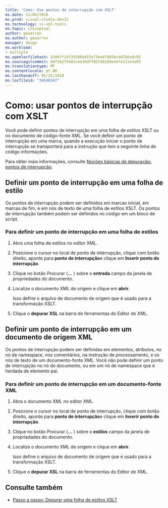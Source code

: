 ```yaml
---
title: 'Como: Use pontos de interrupção com XSLT'
ms.date: 11/04/2016
ms.prod: visual-studio-dev15
ms.technology: vs-xml-tools
ms.topic: conceptual
author: gewarren
ms.author: gewarren
manager: douge
ms.workload:
- multiple
ms.openlocfilehash: 430b7f14f35506b45fe73be47d056cdd7b6a9c95
ms.sourcegitcommit: 697162f54d3c4e30df702fd0289e447e211e3a85
ms.translationtype: MT
ms.contentlocale: pt-BR
ms.lasthandoff: 05/25/2018
ms.locfileid: "34548347"
---
```

# <a name="how-to-use-breakpoints-with-xslt"></a>Como: usar pontos de interrupção com XSLT

Você pode definir pontos de interrupção em uma folha de estilos XSLT ou no documento de código-fonte XML. Se você definir um ponto de interrupção em uma marca, quando a execução iniciar o ponto de interrupção se transportará para a instrução que tem a seguinte linha de código informações.

Para obter mais informações, consulte [Noções básicas de depuração: pontos de interrupção](../debugger/using-breakpoints.md).

## <a name="set-a-breakpoint-in-a-style-sheet"></a>Definir um ponto de interrupção em uma folha de estilo

Os pontos de interrupção podem ser definidos em marcas inicial, em marcas de fim, e em nós de texto de uma folha de estilos XSLT. Os pontos de interrupção também podem ser definidos no código em um bloco de script.

### <a name="to-set-a-breakpoint-in-a-style-sheet"></a>Para definir um ponto de interrupção em uma folha de estilos

1.  Abra uma folha de estilos no editor XML.

2.  Posicione o cursor no local de ponto de interrupção, clique com botão direito, aponte para **ponto de interrupção**e clique em **Inserir ponto de interrupção**.

3.  Clique no botão Procurar (**...** ) sobre o **entrada** campo da janela de propriedades do documento.

4.  Localize o documento XML de origem e clique em **abrir**.

     Isso define o arquivo de documento de origem que é usado para a transformação XSLT.

5.  Clique o **depurar XSL** na barra de ferramentas do Editor de XML.

## <a name="set-a-breakpoint-in-an-xml-source-document"></a>Definir um ponto de interrupção em um documento de origem XML

Os pontos de interrupção podem ser definidas em elementos, atributos, no nó de namespace, nos comentários, na instrução de processamento, e os nós de texto de um documento-fonte XML. Você não pode definir um ponto de interrupção no nó do documento, ou em um nó de namespace que é herdada de elemento pai.

### <a name="to-set-a-breakpoint-in-an-xml-source-document"></a>Para definir um ponto de interrupção em um documento-fonte XML

1.  Abra o documento XML no editor XML.

2.  Posicione o cursor no local de ponto de interrupção, clique com botão direito, aponte para **ponto de interrupção**e clique em **Inserir ponto de interrupção**.

3.  Clique no botão Procurar (**...** ) sobre o **estilos** campo da janela de propriedades do documento.

4.  Localize o documento XML de origem e clique em **abrir**.

     Isso define o arquivo de documento de origem que é usado para a transformação XSLT.

5.  Clique o **depurar XSL** na barra de ferramentas do Editor de XML.

## <a name="see-also"></a>Consulte também

- [Passo a passo: Depurar uma folha de estilos XSLT](../xml-tools/walkthrough-debug-an-xslt-style-sheet.md)
